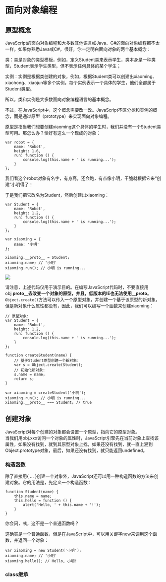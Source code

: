 # 面向对象编程

## 原型概念
JavaScript的面向对象编程和大多数其他语言如Java、C#的面向对象编程都不太一样。如果你熟悉Java或C#，很好，你一定明白面向对象的两个基本概念：

类：类是对象的类型模板，例如，定义Student类来表示学生，类本身是一种类型，Student表示学生类型，但不表示任何具体的某个学生；

实例：实例是根据类创建的对象，例如，根据Student类可以创建出xiaoming、xiaohong、xiaojun等多个实例，每个实例表示一个具体的学生，他们全都属于Student类型。

所以，类和实例是大多数面向对象编程语言的基本概念。

不过，在JavaScript中，这个概念需要改一改。JavaScript不区分类和实例的概念，而是通过原型（prototype）来实现面向对象编程。

原型是指当我们想要创建xiaoming这个具体的学生时，我们并没有一个Student类型可用。那怎么办？恰好有这么一个现成的对象：
```
var robot = {
    name: 'Robot',
    height: 1.6,
    run: function () {
        console.log(this.name + ' is running...');
    }
};
```

我们看这个robot对象有名字，有身高，还会跑，有点像小明，干脆就根据它来“创建”小明得了！

于是我们把它改名为Student，然后创建出xiaoming：

```
var Student = {
    name: 'Robot',
    height: 1.2,
    run: function () {
        console.log(this.name + ' is running...');
    }
};

var xiaoming = {
    name: '小明'
};

xiaoming.__proto__ = Student;
xiaoming.name; // '小明'
xiaoming.run(); // 小明 is running...
```
![](http://www.liaoxuefeng.com/files/attachments/001435287613668a73ab76ccc85411282c1b1370be41636000/l)

请注意，上述代码仅用于演示目的。在编写JavaScript代码时，不要直接用obj.__proto__去改变一个对象的原型，并且，低版本的IE也无法使用__proto__。`Object.create()`方法可以传入一个原型对象，并创建一个基于该原型的新对象，但是新对象什么属性都没有，因此，我们可以编写一个函数来创建xiaoming：

```
// 原型对象:
var Student = {
    name: 'Robot',
    height: 1.2,
    run: function () {
        console.log(this.name + ' is running...');
    }
};

function createStudent(name) {
    // 基于Student原型创建一个新对象:
    var s = Object.create(Student);
    // 初始化新对象:
    s.name = name;
    return s;
}

var xiaoming = createStudent('小明');
xiaoming.run(); // 小明 is running...
xiaoming.__proto__ === Student; // true
```

## 创建对象
JavaScript对每个创建的对象都会设置一个原型，指向它的原型对象。  
当我们用obj.xxx访问一个对象的属性时，JavaScript引擎先在当前对象上查找该属性，如果没有找到，就到其原型对象上找，如果还没有找到，就一直上溯到Object.prototype对象，最后，如果还没有找到，就只能返回undefined。

### 构造函数
除了直接用{ ... }创建一个对象外，JavaScript还可以用一种构造函数的方法来创建对象。它的用法是，先定义一个构造函数：

```
function Student(name) {
    this.name = name;
    this.hello = function () {
        alert('Hello, ' + this.name + '!');
    }
}

```

你会问，咦，这不是一个普通函数吗？

这确实是一个普通函数，但是在JavaScript中，可以用关键字new来调用这个函数，并返回一个对象：

```
var xiaoming = new Student('小明');
xiaoming.name; // '小明'
xiaoming.hello(); // Hello, 小明!
```

### class继承

